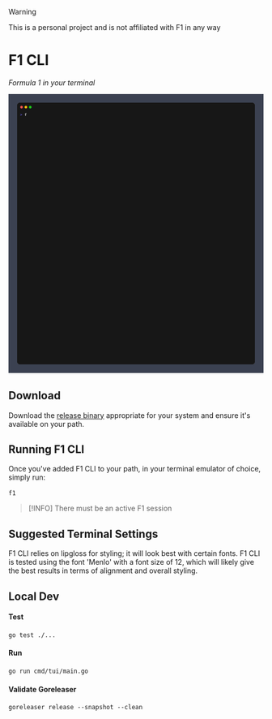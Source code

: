 > [!WARNING]
> This is a personal project and is not affiliated with F1 in any way

# F1 CLI

_Formula 1 in your terminal_

![race](readme-assets/demo.gif)

## Download

Download the [release binary](https://github.com/bcdxn/f1cli/releases) appropriate for your system and ensure it's available on your path.

## Running F1 CLI

Once you've added F1 CLI to your path, in your terminal emulator of choice, simply run:

```
f1
```

> [!INFO]
> There must be an active F1 session

## Suggested Terminal Settings

F1 CLI relies on lipgloss for styling; it will look best with certain fonts. F1 CLI is tested using
the font 'Menlo' with a font size of 12, which will likely give the best results in terms of alignment and overall styling.

## Local Dev

#### Test

```
go test ./...
```

#### Run

```
go run cmd/tui/main.go
```

#### Validate Goreleaser

```
goreleaser release --snapshot --clean
```